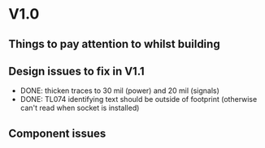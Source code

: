 # V1.0

## Things to pay attention to whilst building

## Design issues to fix in V1.1
- DONE: thicken traces to 30 mil (power) and 20 mil (signals)
- DONE: TL074 identifying text should be outside of footprint (otherwise can't read when socket is installed)

## Component issues